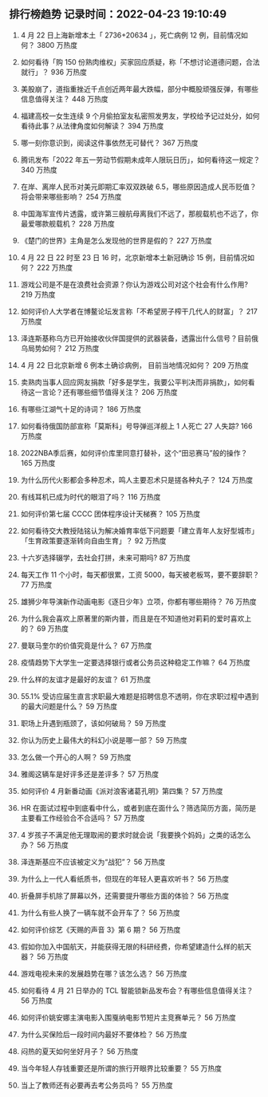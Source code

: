 
## 排行榜趋势 记录时间：2022-04-23 19:10:49
  
  1. 4 月 22 日上海新增本土「 2736+20634 」，死亡病例 12 例，目前情况如何？ 3800 万热度
    
  2. 如何看待「购 150 份熟肉维权」买家回应质疑，称「不想讨论道德问题，合法就行」？ 936 万热度
    
  3. 美股崩了，道指重挫近千点创近两年最大跌幅，部分中概股顽强反弹，有哪些信息值得关注？ 448 万热度
    
  4. 福建高校一女生连续 9 个月偷拍室友私密照发男友，学校给予记过处分，如何看待此事？从法律角度如何解读？ 394 万热度
    
  5. 哪一刻你意识到，阅读这件事依然无可替代？ 367 万热度
    
  6. 腾讯发布「2022 年五一劳动节假期未成年人限玩日历」，如何看待这一规定？ 340 万热度
    
  7. 在岸、离岸人民币对美元即期汇率双双跌破 6.5，哪些原因造成人民币贬值？将会带来哪些影响？ 254 万热度
    
  8. 中国海军宣传片透露，或许第三艘航母离我们不远了，那舰载机也不远了，你最爱哪款舰载机？ 228 万热度
    
  9. 《楚门的世界》主角是怎么发现他的世界是假的？ 227 万热度
    
  10. 4 月 22 日 22 时至 23 日 16 时，北京新增本土新冠确诊 15 例，目前情况如何？ 222 万热度
    
  11. 游戏公司是不是在浪费社会资源？你认为游戏公司对这个社会有什么作用? 219 万热度
    
  12. 如何评价人大学者在博鳌论坛发言称「不希望房子榨干几代人的财富」？ 217 万热度
    
  13. 泽连斯基称乌方已开始接收伙伴国提供的武器装备，透露出什么信号？目前俄乌局势如何？ 212 万热度
    
  14. 4 月 22 日北京新增 6 例本土确诊病例， 目前当地情况如何？ 209 万热度
    
  15. 卖熟肉当事人回应网友捐款「好多是学生，我要公平判决而非捐款」，如何看待这一言论？还有哪些细节值得关注？ 206 万热度
    
  16. 有哪些江湖气十足的诗词？ 186 万热度
    
  17. 如何看待俄国防部宣称「莫斯科」号导弹巡洋舰上 1 人死亡 27 人失踪? 166 万热度
    
  18. 2022NBA季后赛，如何评价库里同意打替补，这个“田忌赛马”般的操作？ 165 万热度
    
  19. 为什么历代火影都会多种忍术，鸣人主要忍术只是搓各种丸子？ 124 万热度
    
  20. 有线耳机已成为时代的眼泪了吗？ 116 万热度
    
  21. 如何评价第七届 CCCC 团体程序设计天梯赛？ 105 万热度
    
  22. 如何看待交大教授陆铭认为解决婚育率低下问题要「建立青年人友好型城市」「生育政策要逐渐转向自由生育」？ 92 万热度
    
  23. 十六岁选择辍学，去社会打拼，未来可期吗? 87 万热度
    
  24. 每天工作 11 个小时，每天都很累，工资 5000，每天被老板骂，要不要辞职？ 77 万热度
    
  25. 雄狮少年导演新作动画电影《逐日少年》立项，你都有哪些期待？ 76 万热度
    
  26. 为什么我会喜欢上原著里的斯内普，而且是在不知道他对莉莉的爱时喜欢上的？ 69 万热度
    
  27. 曼联马奎尔的价值究竟是什么？ 67 万热度
    
  28. 疫情趋势下大学生一定要选择银行或者公务员这种稳定工作嘛？ 64 万热度
    
  29. 什么样的友谊才是最好的友谊？ 61 万热度
    
  30. 55.1% 受访应届生直言求职最大难题是招聘信息不透明，你在求职过程中遇到的最大问题是什么？ 59 万热度
    
  31. 职场上升遇到瓶颈了，该如何破局？ 59 万热度
    
  32. 你认为历史上最伟大的科幻小说是哪一部？ 59 万热度
    
  33. 怎么做一个开心的人啊？ 59 万热度
    
  34. 雅阁这辆车是好评多还是差评多？ 57 万热度
    
  35. 如何评价 4 月新番动画《派对浪客诸葛孔明》第四集？ 57 万热度
    
  36. HR 在面试过程中到底看中什么，或者到底在面什么？筛选简历方面，简历是主要看工作经验合不合适吗？ 57 万热度
    
  37. 4 岁孩子不满足他无理取闹的要求时就会说「我要换个妈妈」之类的话怎么办？ 56 万热度
    
  38. 泽连斯基应不应该被定义为“战犯”？ 56 万热度
    
  39. 为什么上一代人看纸质书，但现在的年轻人更喜欢听书？ 56 万热度
    
  40. 折叠屏手机除了屏幕以外，还需要提升哪些方面的体验？ 56 万热度
    
  41. 为什么有些人换了一辆车就不会开车了？ 56 万热度
    
  42. 如何评价综艺《天赐的声音 3》第 6 期？ 56 万热度
    
  43. 假如你加入中国航天，并能获得无限的科研经费，你希望建造什么样的航天器？ 56 万热度
    
  44. 游戏电视未来的发展趋势在哪？该怎么选？ 56 万热度
    
  45. 如何看待 4 月 21 日举办的 TCL 智能锁新品发布会？有哪些信息值得关注？ 56 万热度
    
  46. 如何评价姚安娜主演电影入围戛纳电影节短片主竞赛单元？ 56 万热度
    
  47. 为什么买保险后一段时间内最好不要体检？ 56 万热度
    
  48. 闷热的夏天如何坐好月子？ 56 万热度
    
  49. 当今年轻人存钱重要还是所谓的旅行开眼界比较重要？ 55 万热度
    
  50. 当上了教师还有必要再去考公务员吗？ 55 万热度
    